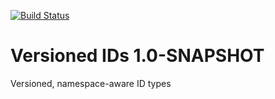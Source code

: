 [![Build Status](https://travis-ci.org/davejoyce/versioned-ids.svg?branch=feature/3)](https://travis-ci.org/davejoyce/versioned-ids)
# Versioned IDs 1.0-SNAPSHOT

Versioned, namespace-aware ID types
